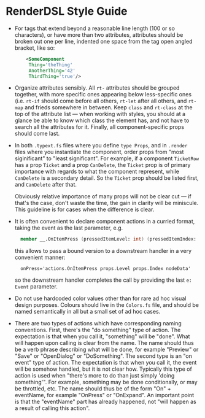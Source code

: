 # RenderDSL Style Guide

* For tags that extend beyond a reasonable line length (100 or so characters), or have more than two attributes, attributes should be broken out
  one per line, indented one space from the tag open angled bracket, like so:
  ```xml
      <SomeComponent
       Thing='theThing'
       AnotherThing='42'
       ThirdThing='true'/>
  ```

* Organize attributes sensibly. All `rt-` attributes should be grouped together, with more specific ones
  appearing below less-specific ones (i.e. `rt-if` should come before all others, `rt-let` after all others,
  and `rt-map` and frieds somewhere in between. Keep `class` and `rt-class` at the top of the attribute list —
  when working with styles, you should at a glance be able to know which class the element has, and not have
  to search all the attributes for it. Finally, all component-specific props should come last.

* In both `.typext.fs` files where you define `type Props`, and in `.render` files where you instantiate the
  component, order props from "most siginificant" to "least significant". For example, if a component
  `TicketRow` has a prop `Ticket` and a prop `CanDelete`, the `Ticket` prop is of primary importance with regards
  to what the component represent, while `CanDelete` is a secondary detail. So the `Ticket` prop should be listed
  first, and `CanDelete` after that.

  Obviously relative importance of many props will not be clear cut — if that's the case, don't waste the time,
  the gain in clarity will be miniscule. This guideline is for cases when the difference is clear.

* It is often convenient to declare component actions in a curried format, taking the event as the last
  parameter, e.g.
  ```fsharp
    member __.OnItemPress (pressedItemLevel: int) (pressedItemIndex: int) (item: ConfigNodeData) (e: Event)
  ```
  this allows to pass a bound version to a downstream handler in a very convenient manner:
  ```
    onPress='actions.OnItemPress props.Level props.Index nodeData'
  ```
  so the downstream handler completes the call by providing the last `e: Event` parameter.

* Do not use hardcoded color values other than for rare ad hoc visual design purposes. Colours should live
  in the `Colors.fs` file, and should be named semantically in all but a small set of ad hoc cases.

* There are two types of actions which have corresponding naming conventions.
  First, there's the "do something" type of action. The expectation is that when you call it,
  "something" will be "done". What will happen upon calling is clear from the name.
  The name should thus be a verb phrase describing what will be done, for example "Preview" or
  "Save" or "OpenDialog" or "DoSomething". The second type is an "on event" type of action.
  The expectation is that when you call it, the event will be somehow handled, but it is not clear how.
  Typically this type of action is used when "there's more to do than just simply 'doing something'".
  For example, something may be done conditionally, or may be throttled, etc.
  The name should thus be of the form "On" + eventName, for example "OnPress" or "OnExpand".
  An important point is that the "eventName" part has already happened, not "will happen as a result of calling this action".